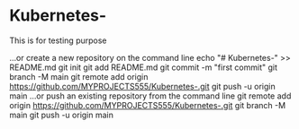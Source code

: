 # Kubernetes-
This is for testing purpose


…or create a new repository on the command line
echo "# Kubernetes-" >> README.md
git init
git add README.md
git commit -m "first commit"
git branch -M main
git remote add origin https://github.com/MYPROJECTS555/Kubernetes-.git
git push -u origin main
…or push an existing repository from the command line
git remote add origin https://github.com/MYPROJECTS555/Kubernetes-.git
git branch -M main
git push -u origin main
